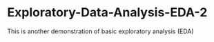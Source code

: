 # Exploratory-Data-Analysis-EDA-2
This is another demonstration of basic exploratory analysis (EDA)
